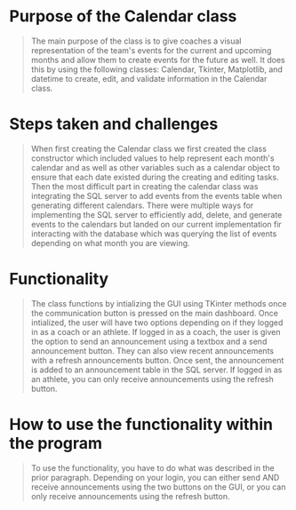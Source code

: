 # Purpose of the Calendar class
> The main purpose of the class is to give coaches a visual representation of the team's events for the current and upcoming months and allow them to create events for the future as well.
> It does this by using the following classes: Calendar, Tkinter, Matplotlib, and datetime to create, edit, and validate information in the Calendar class.

# Steps taken and challenges
> When first creating the Calendar class we first created the class constructor which included values to help represent each month's calendar and as well as other variables such as a calendar object to ensure that each date existed during the creating and editing tasks.
> Then the most difficult part in creating the calendar class was integrating the SQL server to add events from the events table when generating different calendars. There were multiple ways for implementing the SQL server to efficiently 
> add, delete, and generate events to the calendars but landed on our current implementation fir interacting with the database which was querying the list of events depending on what month you are viewing. 

# Functionality
> The class functions by intializing the GUI using TKinter methods once the communication button is pressed on the main dashboard. Once intialized, the user will have two options depending on if they logged in as a coach or an athlete. If logged in as a coach, the user is given the option to send an announcement using a textbox and a send announcement button. They can also view recent announcements with a refresh announcements button. Once sent, the announcement is added to an announcement table in the SQL server. If logged in as an athlete, you can only receive announcements using the refresh button.

# How to use the functionality within the program
> To use the functionality, you have to do what was described in the prior paragraph. Depending on your login, you can either send AND receive announcements using the two buttons on the GUI, or you can only receive announcements using the refresh button.
